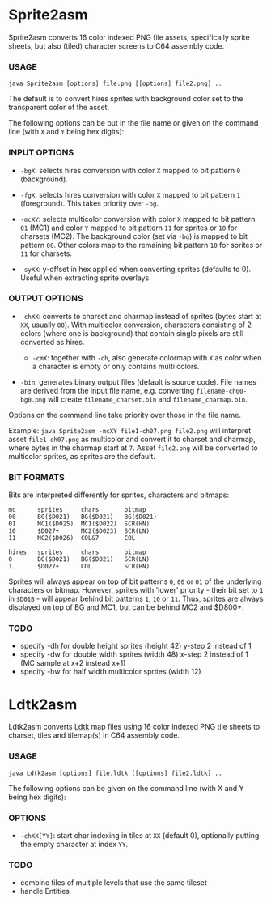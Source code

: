 # Sprite2asm

Sprite2asm converts 16 color indexed PNG file assets, specifically sprite sheets, but also (tiled) character screens to C64 assembly code.

### USAGE

`java Sprite2asm [options] file.png [[options] file2.png] ..`

The default is to convert hires sprites with background color set to the transparent color of the asset.

The following options can be put in the file name or given on the command line (with `X` and `Y` being hex digits):

### INPUT OPTIONS

 * `-bgX`:
 selects hires conversion with color `X` mapped to bit pattern `0` (background).

 * `-fgX`:
 selects hires conversion with color `X` mapped to bit pattern `1` (foreground).
 This takes priority over `-bg`.

 * `-mcXY`:
 selects multicolor conversion with color `X` mapped to bit pattern `01` (MC1) and color `Y` mapped to bit pattern `11` for sprites or `10` for charsets (MC2).
 The background color (set via `-bg`) is mapped to bit pattern `00`. Other colors map to the remaining bit pattern `10` for sprites or `11` for charsets.

 * `-syXX`:
 y-offset in hex applied when converting sprites (defaults to 0). Useful when extracting sprite overlays.

### OUTPUT OPTIONS

 * `-chXX`:
 converts to charset and charmap instead of sprites (bytes start at `XX`, usually `00`).
 With multicolor conversion, characters consisting of 2 colors (where one is background) that contain single pixels are still converted as hires.

   * `-cmX`:
   together with `-ch`, also generate colormap with `X` as color when a character is empty or only contains multi colors. 

* `-bin`:
  generates binary output files (default is source code). File names are derived from the input file name,
  e.g. converting `filename-ch00-bg0.png` will create `filename_charset.bin` and `filename_charmap.bin`.

Options on the command line take priority over those in the file name.

Example: `java Sprite2asm -mcXY file1-ch07.png file2.png` will interpret asset `file1-ch07.png` as multicolor and convert it to charset and charmap, where bytes in the charmap start at `7`.
Asset `file2.png` will be converted to multicolor sprites, as sprites are the default.

### BIT FORMATS

Bits are interpreted differently for sprites, characters and bitmaps:

    mc      sprites     chars       bitmap
    00      BG($D021)   BG($D021)   BG($D021)
    01      MC1($D025)  MC1($D022)  SCR(HN)
    10      $D027+      MC2($D023)  SCR(LN)
    11      MC2($D026)  COL&7       COL

    hires   sprites     chars       bitmap
    0       BG($D021)   BG($D021)   SCR(LN)
    1       $D027+      COL         SCR(HN)

Sprites will always appear on top of bit patterns `0`, `00` or `01` of the underlying characters or bitmap.
However, sprites with 'lower' priority - their bit set to `1` in `$D01B` - will appear behind bit patterns `1`, `10` or `11`.
Thus, sprites are always displayed on top of BG and MC1, but can be behind MC2 and $D800+.

### TODO
 * specify -dh for double height sprites (height 42) y-step 2 instead of 1
 * specify -dw for double width sprites (width 48) x-step 2 instead of 1 (MC sample at x+2 instead x+1)
 * specify -hw for half width multicolor sprites (width 12)

# Ldtk2asm

Ldtk2asm converts [Ldtk](https://ldtk.io/) map files using 16 color indexed PNG tile sheets to charset, tiles and tilemap(s) in C64 assembly code.

### USAGE

`java Ldtk2asm [options] file.ldtk [[options] file2.ldtk] ..`

The following options can be given on the command line (with X and Y being hex digits):

### OPTIONS

* `-chXX[YY]`:
  start char indexing in tiles at `XX` (default 0), optionally putting the empty character at index `YY`.

### TODO
 * combine tiles of multiple levels that use the same tileset
 * handle Entities
